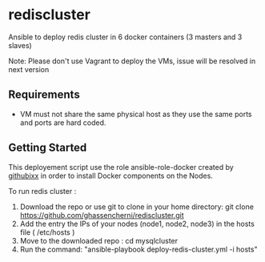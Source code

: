 # rediscluster
Ansible to deploy redis cluster in 6 docker containers (3 masters and 3 slaves) 

Note: Please don't use Vagrant to deploy the VMs, issue will be resolved in next version 
## Requirements

- VM must not share the same physical host as they use the same ports and ports are hard coded.  

## Getting Started

This deployement script use the role ansible-role-docker created by [githubixx](https://github.com/githubixx) in order to install Docker components on the Nodes.

To run redis cluster :

  1. Download the repo or use git to clone in your home directory: git clone https://github.com/ghassencherni/rediscluster.git
  2. Add the entry the IPs of your nodes (node1, node2, node3) in the hosts file ( /etc/hosts ) 
  5. Move to the downloaded repo : cd mysqlcluster
  6. Run the command: "ansible-playbook deploy-redis-cluster.yml -i hosts" 
